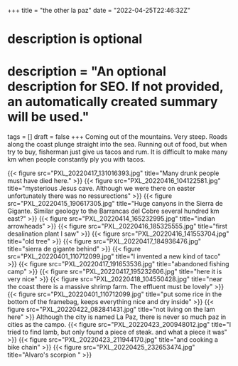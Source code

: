 +++
title = "the other la paz" 
date = "2022-04-25T22:46:32Z"

# 

# description is optional

# 

# description = "An optional description for SEO. If not provided, an automatically created summary will be used."

tags = []
draft = false
+++
Coming out of the mountains. Very steep. Roads along the coast plunge straight into the sea. 
Running out of food, but when try to buy, fisherman just give us tacos and rum. It is difficult to make many km when people constantly ply you with tacos.

{{< figure src="PXL_20220417_131016393.jpg" title="Many drunk people must have died here." >}}
{{< figure src="PXL_20220416_104122581.jpg" title="mysterious Jesus cave. Although we were there on easter unfortunately there was no ressurections" >}}
{{< figure src="PXL_20220415_190617305.jpg" title="Huge canyons in the Sierra de Gigante. Similar geology to the Barrancas del Cobre several hundred km east?" >}}
{{< figure src="PXL_20220414_165232995.jpg" title="indian arrowheads" >}}
{{< figure src="PXL_20220416_185325555.jpg" title="first desalination plant I saw" >}}
{{< figure src="PXL_20220416_141553704.jpg" title="old tree" >}}
{{< figure src="PXL_20220417_184936476.jpg" title="sierra de gigante behind" >}}
{{< figure src="PXL_20220401_110712099.jpg" title="I invented a new kind of taco" >}}
{{< figure src="PXL_20220417_191653536.jpg" title="abandoned fishing camp" >}}
{{< figure src="PXL_20220417_195232606.jpg" title="here it is very nice" >}}
{{< figure src="PXL_20220418_104550428.jpg" title="near the coast there is a massive shrimp farm. The effluent must be lovely" >}}
{{< figure src="PXL_20220401_110712099.jpg" title="put some rice in the bottom of the framebag, keeps everything nice and dry inside" >}}
{{< figure src="PXL_20220422_082841431.jpg" title="not living on the lam here" >}}
Although the city is named La Paz, there is never so much paz in cities as  the campo. 
{{< figure src="PXL_20220423_200948012.jpg" title="I tried to find lamb, but only found a piece of steak. and what a piece it was" >}}
{{< figure src="PXL_20220423_211944170.jpg" title="and cooking a bike chain" >}}
{{< figure src="PXL_20220425_232653474.jpg" title="Alvaro's scorpion " >}}
